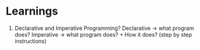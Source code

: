 # Learnings

1) Declarative and Imperative Programming?
    Declarative -> what program does?
    Imperative -> what program does? + How it does? (step by step instructions)
